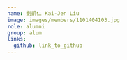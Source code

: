 ```yaml
---
name: 劉凱仁 Kai-Jen Liu 
image: images/members/1101404103.jpg 
role: alumni
group: alum
links:
  github: link_to_github 
---
```

